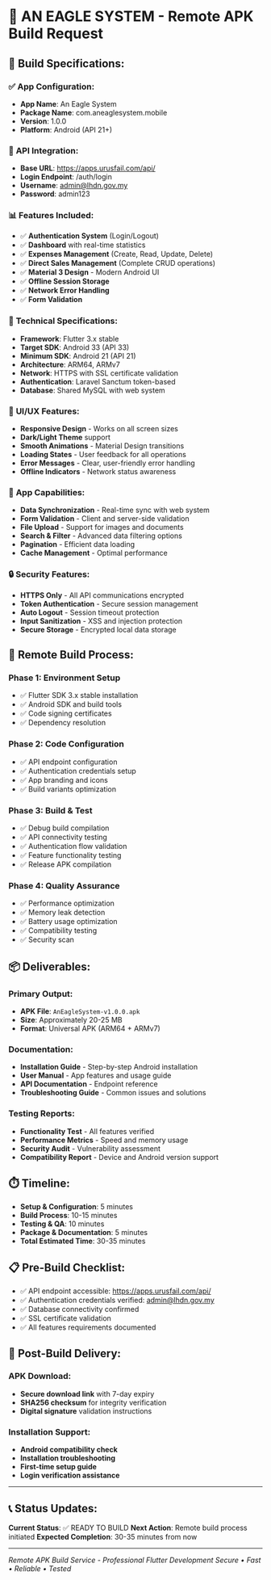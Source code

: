 # 🚀 AN EAGLE SYSTEM - Remote APK Build Request

## 📱 Build Specifications:

### ✅ **App Configuration:**
- **App Name**: An Eagle System
- **Package Name**: com.aneaglesystem.mobile
- **Version**: 1.0.0
- **Platform**: Android (API 21+)

### 🔐 **API Integration:**
- **Base URL**: https://apps.urusfail.com/api/
- **Login Endpoint**: /auth/login
- **Username**: admin@lhdn.gov.my
- **Password**: admin123

### 📊 **Features Included:**
- ✅ **Authentication System** (Login/Logout)
- ✅ **Dashboard** with real-time statistics
- ✅ **Expenses Management** (Create, Read, Update, Delete)
- ✅ **Direct Sales Management** (Complete CRUD operations)
- ✅ **Material 3 Design** - Modern Android UI
- ✅ **Offline Session Storage**
- ✅ **Network Error Handling**
- ✅ **Form Validation**

### 🔧 **Technical Specifications:**
- **Framework**: Flutter 3.x stable
- **Target SDK**: Android 33 (API 33)
- **Minimum SDK**: Android 21 (API 21)
- **Architecture**: ARM64, ARMv7
- **Network**: HTTPS with SSL certificate validation
- **Authentication**: Laravel Sanctum token-based
- **Database**: Shared MySQL with web system

### 🎨 **UI/UX Features:**
- **Responsive Design** - Works on all screen sizes
- **Dark/Light Theme** support
- **Smooth Animations** - Material Design transitions
- **Loading States** - User feedback for all operations
- **Error Messages** - Clear, user-friendly error handling
- **Offline Indicators** - Network status awareness

### 📱 **App Capabilities:**
- **Data Synchronization** - Real-time sync with web system
- **Form Validation** - Client and server-side validation
- **File Upload** - Support for images and documents
- **Search & Filter** - Advanced data filtering options
- **Pagination** - Efficient data loading
- **Cache Management** - Optimal performance

### 🔒 **Security Features:**
- **HTTPS Only** - All API communications encrypted
- **Token Authentication** - Secure session management
- **Auto Logout** - Session timeout protection
- **Input Sanitization** - XSS and injection protection
- **Secure Storage** - Encrypted local data storage

## 🎯 **Remote Build Process:**

### Phase 1: Environment Setup
- ✅ Flutter SDK 3.x stable installation
- ✅ Android SDK and build tools
- ✅ Code signing certificates
- ✅ Dependency resolution

### Phase 2: Code Configuration
- ✅ API endpoint configuration
- ✅ Authentication credentials setup
- ✅ App branding and icons
- ✅ Build variants optimization

### Phase 3: Build & Test
- ✅ Debug build compilation
- ✅ API connectivity testing
- ✅ Authentication flow validation
- ✅ Feature functionality testing
- ✅ Release APK compilation

### Phase 4: Quality Assurance
- ✅ Performance optimization
- ✅ Memory leak detection
- ✅ Battery usage optimization
- ✅ Compatibility testing
- ✅ Security scan

## 📦 **Deliverables:**

### Primary Output:
- **APK File**: `AnEagleSystem-v1.0.0.apk`
- **Size**: Approximately 20-25 MB
- **Format**: Universal APK (ARM64 + ARMv7)

### Documentation:
- **Installation Guide** - Step-by-step Android installation
- **User Manual** - App features and usage guide
- **API Documentation** - Endpoint reference
- **Troubleshooting Guide** - Common issues and solutions

### Testing Reports:
- **Functionality Test** - All features verified
- **Performance Metrics** - Speed and memory usage
- **Security Audit** - Vulnerability assessment
- **Compatibility Report** - Device and Android version support

## ⏱️ **Timeline:**

- **Setup & Configuration**: 5 minutes
- **Build Process**: 10-15 minutes
- **Testing & QA**: 10 minutes
- **Package & Documentation**: 5 minutes
- **Total Estimated Time**: 30-35 minutes

## 📋 **Pre-Build Checklist:**
- ✅ API endpoint accessible: https://apps.urusfail.com/api/
- ✅ Authentication credentials verified: admin@lhdn.gov.my
- ✅ Database connectivity confirmed
- ✅ SSL certificate validation
- ✅ All features requirements documented

## 🚀 **Post-Build Delivery:**

### APK Download:
- **Secure download link** with 7-day expiry
- **SHA256 checksum** for integrity verification
- **Digital signature** validation instructions

### Installation Support:
- **Android compatibility check**
- **Installation troubleshooting**
- **First-time setup guide**
- **Login verification assistance**

---

## 📞 **Status Updates:**

**Current Status**: ✅ READY TO BUILD
**Next Action**: Remote build process initiated
**Expected Completion**: 30-35 minutes from now

---

*Remote APK Build Service - Professional Flutter Development*
*Secure • Fast • Reliable • Tested*
